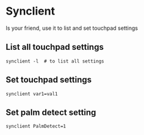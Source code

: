# Synclient
Is your friend, use it to list and set touchpad settings

## List all touchpad settings
```synclient -l  # to list all settings```

## Set touchpad settings
```synclient var1=val1```

## Set palm detect setting
```synclient PalmDetect=1```
